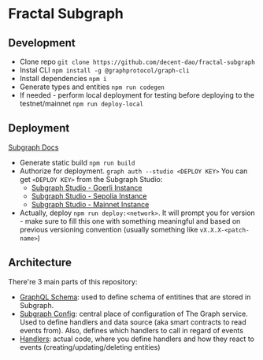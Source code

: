 # Fractal Subgraph

## Development

- Clone repo 
  `git clone https://github.com/decent-dao/fractal-subgraph`
- Instal CLI
  `npm install -g @graphprotocol/graph-cli`
- Install dependencies
  `npm i`
- Generate types and entities
  `npm run codegen`
- If needed - perform local deployment for testing before deploying to the testnet/mainnet
  `npm run deploy-local`

## Deployment
[Subgraph Docs](https://thegraph.com/docs/en/deploying/deploying-a-subgraph-to-studio/#deploying-a-subgraph-to-subgraph-studio)

- Generate static build
  `npm run build`
- Authorize for deployment. `graph auth --studio <DEPLOY KEY>` You can get `<DEPLOY KEY>` from the Subgraph Studio:
  - [Subgraph Studio - Goerli Instance](https://thegraph.com/studio/subgraph/fractal-test/)
  - [Subgraph Studio - Sepolia Instance](https://thegraph.com/studio/subgraph/fractal-sepolia/)
  - [Subgraph Studio - Mainnet Instance](https://thegraph.com/studio/subgraph/fractal/)
- Actually, deploy `npm run deploy:<network>`. It will prompt you for version - make sure to fill this one with something meaningful and based on previous versioning convention (usually something like `vX.X.X-<patch-name>`)

## Architecture

There're 3 main parts of this repository:
- [GraphQL Schema](./schema.graphql): used to define schema of entitines that are stored in Subgraph.
- [Subgraph Config](./subgraph.yaml): central place of configuration of The Graph service. Used to define handlers and data source (aka smart contracts to read events from). Also, defines which handlers to call in regard of events
- [Handlers](./src): actual code, where you define handlers and how they react to events (creating/updating/deleting entities)